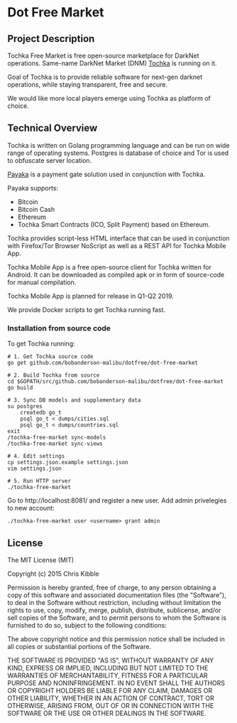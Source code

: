 # Dot Free Market

## Project Description

Tochka Free Market is free open-source marketplace for DarkNet operations. Same-name DarkNet Market (DNM) [Tochka](http://tochka3evlj3sxdv.onion/) is running on it.

Goal of Tochka is to provide reliable software for next-gen darknet operations, while staying transparent, free and secure.

We would like more local players emerge using Tochka as platform of choice.

## Technical Overview

Tochka is written on Golang programming language and can be run on wide range of operating systems. Postgres is database of choice and Tor is used to obfuscate server location.

[Payaka](http://github.com/bobanderson-malibu/dotfree/payment-gate) is a payment gate solution used in conjunction with Tochka.

Payaka supports:

- Bitcoin
- Bitcoin Cash
- Ethereum
- Tochka Smart Contracts (ICO, Split Payment) based on Ethereum.

Tochka provides script-less HTML interface that can be used in conjunction with Firefox/Tor Browser NoScript as well as a REST API for Tochka Mobile App.

Tochka Mobile App is a free open-source client for Tochka written for Android. It can be downloaded as compiled apk or in form of source-code for manual compilation.

Tochka Mobile App is planned for release in Q1-Q2 2019.

We provide Docker scripts to get Tochka running fast.

### Installation from source code

To get Tochka running:

```
# 1. Get Tochka source code
go get github.com/bobanderson-malibu/dotfree/dot-free-market

# 2. Build Tochka from source
cd $GOPATH/src/github.com/bobanderson-malibu/dotfree/dot-free-market
go build

# 3. Sync DB models and supplementary data
su postgres
    createdb go_t
    psql go_t < dumps/cities.sql
    psql go_t < dumps/countries.sql
exit
/tochka-free-market sync-models
/tochka-free-market sync-views

# 4. Edit settings
cp settings.json.example settings.json
vim settings.json

# 5. Run HTTP server
./tochka-free-market

```

Go to http://localhost:8081/ and register a new user. Add admin privelegies to new account:

```
./tochka-free-market user <username> grant admin
```

## License

The MIT License (MIT)

Copyright (c) 2015 Chris Kibble

Permission is hereby granted, free of charge, to any person obtaining a copy of this software and associated documentation files (the "Software"), to deal in the Software without restriction, including without limitation the rights to use, copy, modify, merge, publish, distribute, sublicense, and/or sell copies of the Software, and to permit persons to whom the Software is furnished to do so, subject to the following conditions:

The above copyright notice and this permission notice shall be included in all copies or substantial portions of the Software.

THE SOFTWARE IS PROVIDED "AS IS", WITHOUT WARRANTY OF ANY KIND, EXPRESS OR IMPLIED, INCLUDING BUT NOT LIMITED TO THE WARRANTIES OF MERCHANTABILITY, FITNESS FOR A PARTICULAR PURPOSE AND NONINFRINGEMENT. IN NO EVENT SHALL THE AUTHORS OR COPYRIGHT HOLDERS BE LIABLE FOR ANY CLAIM, DAMAGES OR OTHER LIABILITY, WHETHER IN AN ACTION OF CONTRACT, TORT OR OTHERWISE, ARISING FROM, OUT OF OR IN CONNECTION WITH THE SOFTWARE OR THE USE OR OTHER DEALINGS IN THE SOFTWARE.
